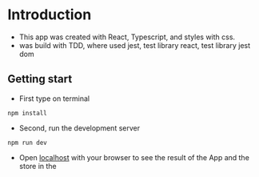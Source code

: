 # Introduction

- This app was created with React, Typescript, and styles with css.
- was build with TDD, where used jest, test library react, test library jest dom

## Getting start

- First type on terminal

```
npm install
```

- Second, run the development server

```
npm run dev
```

- Open [localhost](http://localhost:5173) with your browser to see the result of the App and the store in the
